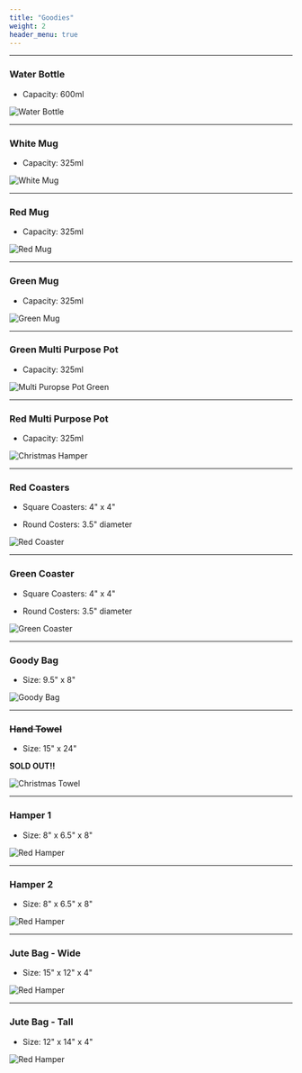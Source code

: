 ```yaml
---
title: "Goodies"
weight: 2
header_menu: true
---
```



---

### Water Bottle 

- Capacity: 600ml


![Water Bottle](images/bottle.webp)

---

### White Mug 
- Capacity: 325ml


![White Mug](images/cups_1.webp)

---
### Red Mug 
- Capacity: 325ml

![Red Mug](images/cup_red.webp)

---

### Green Mug 
- Capacity: 325ml

![Green Mug](images/cup_blue.webp)

---
### Green Multi Purpose Pot 
- Capacity: 325ml

![Multi Puropse Pot Green](images/cup_green.webp)

---
### Red Multi Purpose Pot 
- Capacity: 325ml


![Christmas Hamper](images/cup_red_full.webp)

---

### Red Coasters

- Square Coasters: 4" x 4"

- Round Costers: 3.5" diameter

![Red Coaster](images/coaster_red.webp)

---

### Green Coaster

- Square Coasters: 4" x 4"

- Round Costers: 3.5" diameter

![Green Coaster](images/coaster_green.webp)

---

### Goody Bag

- Size: 9.5" x 8"

![Goody Bag](images/bag.webp)

---
### ~~Hand Towel~~

- Size: 15" x 24"

__SOLD OUT!!__

![Christmas Towel](images/towel.webp)

---
### Hamper 1

- Size: 8" x 6.5" x 8"

![Red Hamper](images/red_hamper.webp)

---
### Hamper 2

- Size: 8" x 6.5" x 8"

![Red Hamper](images/white_hamper.webp)

---
### Jute Bag - Wide

- Size: 15" x 12" x 4"

![Red Hamper](images/wide_jutebag.webp)

---
### Jute Bag - Tall

- Size: 12" x 14" x 4"

![Red Hamper](images/tall_jutebag.webp)

